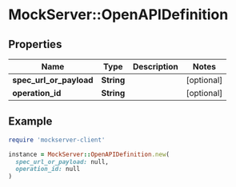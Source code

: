 # MockServer::OpenAPIDefinition

## Properties

| Name | Type | Description | Notes |
| ---- | ---- | ----------- | ----- |
| **spec_url_or_payload** | **String** |  | [optional] |
| **operation_id** | **String** |  | [optional] |

## Example

```ruby
require 'mockserver-client'

instance = MockServer::OpenAPIDefinition.new(
  spec_url_or_payload: null,
  operation_id: null
)
```

